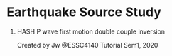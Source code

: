 # Earthquake Source Study

1) HASH P wave first motion double couple inversion
    
    Created by Jw @ESSC4140 Tutorial Sem1, 2020
